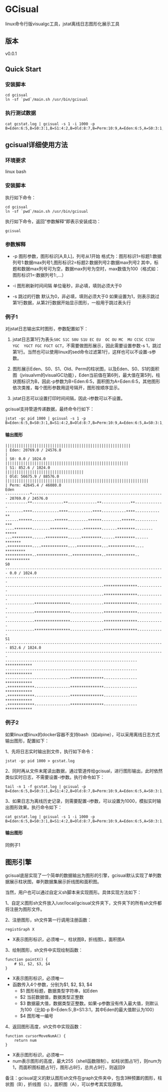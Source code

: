 # GCisual

linux命令行版visualgc工具，jstat离线日志图形化展示工具

## 版本

v0.0.1

## Quick Start

### 安装脚本

```
cd gcisual
ln -sf `pwd`/main.sh /usr/bin/gcisual
```

### 执行测试数据

```
cat gcstat.log | gcisual -s 1 -i 1000 -p B=Eden:6:5,B=S0:3:1,B=S1:4:2,B=Old:8:7,B=Perm:10:9,A=Eden:6:5,A=S0:3:1,A=S1:4:2
```

## gcisual详细使用方法

### 环境要求

linux bash

### 安装脚本

执行如下命令：
```
cd gcisual
ln -sf `pwd`/main.sh /usr/bin/gcisual
```

执行如下命令，返回”参数解释“即表示安装成功：
```
gcisual
```

### 参数解释

- -p 图形参数，图形标识[A,B,L]，列号从1开始
     格式为：图形标识1=标题1:数据列号1:数据max列号1,图形标识2=标题2:数据列号2:数据max列号2
     其中，标题和数据max列号可为空，数据max列号为空时，max数值为100（格式如：图形标识1=:数据列号1:,...）

- -i 图形刷新时间间隔
     单位毫秒，非必填，填则必须大于0

- -s 跳过的行数
     默认为0，非必填，填则必须大于0
     如果设置为1，则表示跳过第1行数据，从第2行数据开始显示图形，一般用于跳过表头行


### 例子1

对jstat日志输出实时图形，参数配置如下：

1. jstat日志第1行为表头`S0C S1C S0U S1U EC EU  OC OU MC  MU CCSC CCSU YGC  YGCT FGC FGCT GCT`，不需要做图形展示，因此需要设置参数-s 1，跳过第1行。当然也可以使用linux的sed命令过滤第1行，这样也可以不设置-s参数。

2. 图形展示Eden、S0、S1、Old、Perm的柱状图，以及Eden、S0、S1的面积图（jvisualvm的visualGC功能），Eden当前值在第6列，最大值在第5列，柱状图标识为B，因此-p参数为B=Eden:6:5，面积图为A=Eden:6:5，其他图形依次类推，每个图形参数用逗号隔开，图形按顺序显示。

3. jstat日志可以设置打印时间间隔，因此-i参数可以不设置。

gcisual支持管道传递数据，最终命令行如下：
```shell
jstat -gc pid 1000 | gcisual -s 1 -p B=Eden:6:5,B=S0:3:1,B=S1:4:2,B=Old:8:7,B=Perm:10:9,A=Eden:6:5,A=S0:3:1,A=S1:4:2
```

#### 输出图形
```
||||||||||||||||||||||||||||||||||||||||||||||||||||||||               | Eden: 20769.0 / 24576.0
|                                                                      | S0: 0.0 / 1024.0
|||||||||||||||||||||||||||||||||||||||||||||||||||||||                | S1: 852.6 / 1024.0
|||||||||||||||||||||||||||||||||||                                    | Old: 56675.9 / 88576.0
||||||||||||||||||||||||||||||||||||||||||||||||||||||||||||||||       | Perm: 42645.4 / 46080.0
Eden
-----------*----------------------------------------------------------- 20769.0 / 24576.0
----------**--------------**-------------**-------------**-------------
--------****------------****-----------****-----------****-----------**
------******----------******---------******---------******----------***
----********--------********-------********-------********--------*****
---*********------**********------*********------*********------*******
-***********----************----***********---************----*********
************--**************--*************--*************--***********
S0
----------------------------------------------------------------------- 0.0 / 1024.0
-----------------------------------------------------------------------
--------------------------------------------***************------------
--------------------------------------------***************------------
-------------****************---------------***************------------
-------------****************---------------***************------------
-------------****************---------------***************------------
-------------****************---------------***************------------
S1
----------------------------------------------------------------------- 852.6 / 1024.0
-----------------------------------------------------------------------
-----------------------------------------------------------************
-----------------------------------------------------------************
-----------------------------***************---------------************
-************----------------***************---------------************
-************----------------***************---------------************
-************----------------***************---------------************
```

### 例子2

如果linux或linux的docker容器不支持bash（如alpine），可以采用离线日志方式输出图形，配置如下：

1、先将日志实时输出到文件，执行如下命令：
```
jstat -gc pid 1000 > gcstat.log
```

2、同时再从文件末尾读出数据，通过管道传给gcisual，进行图形输出，此时依然类似实时日志，不需要设置-i参数。执行命令如下：
```
tail -n 1 -f gcstat.log | gcisual -p B=Eden:6:5,B=S0:3:1,B=S1:4:2,B=Old:8:7,B=Perm:10:9,A=Eden:6:5,A=S0:3:1,A=S1:4:2
```

3、如果日志为离线历史记录，则需要配置-i参数，可以设置为1000，模拟实时输出图形效果。执行命令如下：
```
cat gcstat.log | gcisual -s 1 -i 1000 -p B=Eden:6:5,B=S0:3:1,B=S1:4:2,B=Old:8:7,B=Perm:10:9,A=Eden:6:5,A=S0:3:1,A=S1:4:2
```

#### 输出图形

同例子1

## 图形引擎

gcisual底层实现了一个简单的数据输出为图形的引擎，gcisual默认实现了单列数据展示柱状图，单列数据集展示折线图和面积图。

当然，用户也可以通过自定义sh脚本来实现图形。具体实现方法如下：

1、自定义图形sh文件放入/usr/local/gcisual文件夹下，文件夹下的所有sh文件都将注册为图形文件。

2、注册图形，sh文件第一行调用注册函数：
```shell
registGraph X
```
- X表示图形标识，必须唯一，柱状图B，折线图L，面积图A

3、绘制图形，sh文件中实现绘制函数：
```shell
function paintX() {
    # $1, $2, $3, $4
}
```
- X表示图形标识，必须唯一
- 函数传入4个参数，分别为$1, $2, $3, $4
    - $1 图形标题，数据类型字符串，如Eden
    - $2 当前数据值，数据类型正整数
    - $3 数据最大值，数据类型正整数。如果-p参数没有传入最大值，则默认为100（比如-p B=Eden:5:,B=S1:3:1，其中Eden的最大值默认为100）
    - $4 图形唯一编号

4、返回图形高度，sh文件中实现函数：
```shell
function cursorMoveNumA() {
    return num
}
```
- X表示图形标识，必须唯一
- num表示图形的高度，最大255（shell函数限制）。如柱状图占1行，则num为1，而面积图标题占1行，图形占8行，总共占9行，则返回9

备注：gcisual定义的默认图形sh文件在graph文件夹中，包含3种预置的图形，柱状图（B），折线图（L），面积图（A），可以参考其实现原理。


